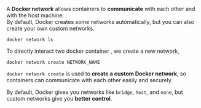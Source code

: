 A **Docker network** allows containers to **communicate** with each other and with the host machine.  
By default, Docker creates some networks automatically, but you can also create your own custom networks.

```
docker network ls
```

To directly interact two docker container , we create a new network,

```
docker network create NETWORK_NAME
```

`docker network create` is used to **create a custom Docker network**, so containers can communicate with each other easily and securely.

By default, Docker gives you networks like `bridge`, `host`, and `none`, but custom networks give you **better control**.